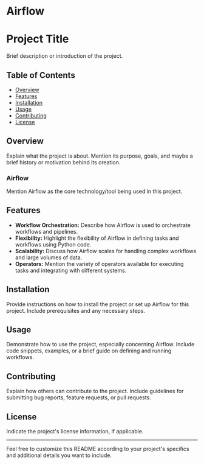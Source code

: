 # Airflow

# Project Title

Brief description or introduction of the project.

## Table of Contents

- [Overview](#overview)
- [Features](#features)
- [Installation](#installation)
- [Usage](#usage)
- [Contributing](#contributing)
- [License](#license)

## Overview

Explain what the project is about. Mention its purpose, goals, and maybe a brief history or motivation behind its creation.

### Airflow

Mention Airflow as the core technology/tool being used in this project.

## Features

- **Workflow Orchestration:** Describe how Airflow is used to orchestrate workflows and pipelines.
- **Flexibility:** Highlight the flexibility of Airflow in defining tasks and workflows using Python code.
- **Scalability:** Discuss how Airflow scales for handling complex workflows and large volumes of data.
- **Operators:** Mention the variety of operators available for executing tasks and integrating with different systems.

## Installation

Provide instructions on how to install the project or set up Airflow for this project. Include prerequisites and any necessary steps.

## Usage

Demonstrate how to use the project, especially concerning Airflow. Include code snippets, examples, or a brief guide on defining and running workflows.

## Contributing

Explain how others can contribute to the project. Include guidelines for submitting bug reports, feature requests, or pull requests.

## License

Indicate the project's license information, if applicable.

---
Feel free to customize this README according to your project's specifics and additional details you want to include.

